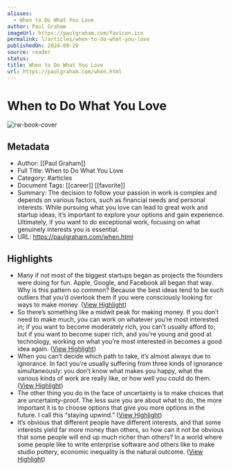 ```yaml
---
aliases:
  - When to Do What You Love
author: Paul Graham
imageUrl: https://paulgraham.com/favicon.ico
permalink: l/articles/when-to-do-what-you-love
publishedOn: 2024-09-29
source: reader
status: 
title: When to Do What You Love
url: https://paulgraham.com/when.html
---
```

# When to Do What You Love

![rw-book-cover](https://paulgraham.com/favicon.ico)

## Metadata

- Author: [[Paul Graham]]
- Full Title: When to Do What You Love
- Category: #articles
- Document Tags: [[career]] [[favorite]]
- Summary: The decision to follow your passion in work is complex and depends on various factors, such as financial needs and personal interests. While pursuing what you love can lead to great work and startup ideas, it’s important to explore your options and gain experience. Ultimately, if you want to do exceptional work, focusing on what genuinely interests you is essential.
- URL: https://paulgraham.com/when.html

## Highlights

- Many if not most of the biggest startups began as projects the founders were doing for fun. Apple, Google, and Facebook all began that way. Why is this pattern so common? Because the best ideas tend to be such outliers that you’d overlook them if you were consciously looking for ways to make money. ([View Highlight](https://read.readwise.io/read/01jaa657bzb4ea2ga5mbebtp0z))
- So there’s something like a midwit peak for making money. If you don’t need to make much, you can work on whatever you’re most interested in; if you want to become moderately rich, you can’t usually afford to; but if you want to become super rich, and you’re young and good at technology, working on what you’re most interested in becomes a good idea again. ([View Highlight](https://read.readwise.io/read/01jaa65rkafb0td0n7vrrnjdwv))
- When you can’t decide which path to take, it’s almost always due to ignorance. In fact you’re usually suffering from three kinds of ignorance simultaneously: you don’t know what makes you happy, what the various kinds of work are really like, or how well you could do them. ([View Highlight](https://read.readwise.io/read/01jaa66zvgnwy4zdj2yfrm7tvv))
- The other thing you do in the face of uncertainty is to make choices that are uncertainty-proof. The less sure you are about what to do, the more important it is to choose options that give you more options in the future. I call this “staying upwind.” ([View Highlight](https://read.readwise.io/read/01jaa6naw4vf97v7h6m7q8jp8y))
- It’s obvious that different people have different interests, and that some interests yield far more money than others, so how can it not be obvious that some people will end up much richer than others? In a world where some people like to write enterprise software and others like to make studio pottery, economic inequality is the natural outcome. ([View Highlight](https://read.readwise.io/read/01jaa6pmvp9g7b6a8s53wgntzk))
